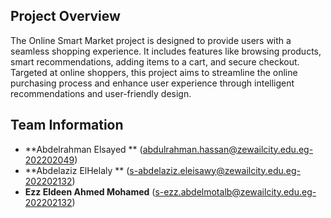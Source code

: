 ## Project Overview
The Online Smart Market project is designed to provide users with a seamless shopping experience. It includes features like browsing products, smart recommendations, adding items to a cart, and secure checkout. Targeted at online shoppers, this project aims to streamline the online purchasing process and enhance user experience through intelligent recommendations and user-friendly design.

## Team Information
- **Abdelrahman Elsayed ** (abdulrahman.hassan@zewailcity.edu.eg-202202049)
- **Abdelaziz ElHelaly ** (s-abdelaziz.eleisawy@zewailcity.edu.eg-202202132) 
- **Ezz Eldeen Ahmed Mohamed** (s-ezz.abdelmotalb@zewailcity.edu.eg-202202132) 

